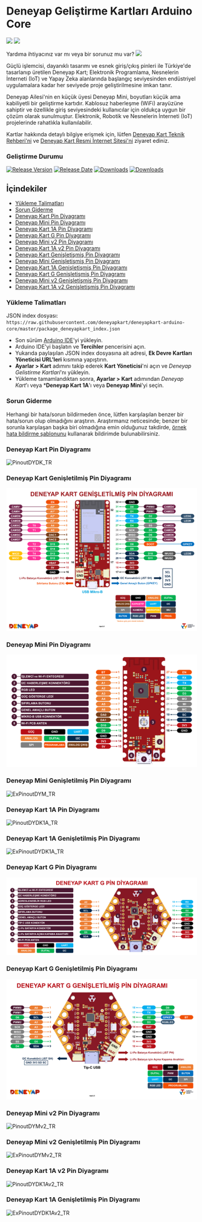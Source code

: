 # Deneyap Geliştirme Kartları Arduino Core

[![](https://img.shields.io/badge/ResmiWebsitesi-Geçiş-880414)](https://deneyapkart.org/)  [![](https://img.shields.io/badge/TeknikRehber-Geçiş-487c17)](https://docs.deneyapkart.org/)

Yardıma ihtiyacınız var mı veya bir sorunuz mu var? [![](https://img.shields.io/badge/Forum-Geçiş-167cc9)](https://forum.deneyapkart.org/)

Güçlü işlemcisi, dayanıklı tasarımı ve esnek giriş/çıkış pinleri ile Türkiye'de tasarlanıp üretilen Deneyap Kart; Elektronik Programlama, Nesnelerin İnterneti (IoT) ve Yapay Zeka alanlarında başlangıç seviyesinden endüstriyel uygulamalara kadar her seviyede proje geliştirilmesine imkan tanır.

Deneyap Ailesi'nin en küçük üyesi Deneyap Mini, boyutları küçük ama kabiliyetli bir geliştirme kartıdır. Kablosuz haberleşme (WiFi) arayüzüne sahiptir ve özellikle giriş seviyesindeki kullanıcılar için oldukça uygun bir çözüm olarak sunulmuştur. Elektronik, Robotik ve Nesnelerin İnterneti (IoT) projelerinde rahatlıkla kullanılabilir.

Kartlar hakkında detaylı bilgiye erişmek için, lütfen [Deneyap Kart Teknik Rehberi'ni](https://docs.deneyapkart.org/#deneyap-kart) ve [Deneyap Kart Resmi İnternet Sitesi'ni](https://deneyapkart.org) ziyaret ediniz.

### Geliştirme Durumu

 [![Release Version](https://img.shields.io/github/v/release/deneyapkart/deneyapkart-arduino-core?color=880414)](https://github.com/deneyapkart/deneyapkart-arduino-core/releases/latest/) [![Release Date](https://img.shields.io/github/release-date/deneyapkart/deneyapkart-arduino-core?color=487c17)](https://github.com/deneyapkart/deneyapkart-arduino-core/releases/latest/) [![Downloads](https://img.shields.io/github/downloads/deneyapkart/deneyapkart-arduino-core/latest/total?color=167cc9)](https://github.com/deneyapkart/deneyapkart-arduino-core/releases/latest/) [![Downloads](https://img.shields.io/github/downloads/deneyapkart/deneyapkart-arduino-core/total?color=167cc9)](https://github.com/deneyapkart/deneyapkart-arduino-core/releases/latest/)

## İçindekiler
- [Yükleme Talimatları](#yükleme-talimatları)
- [Sorun Giderme](#sorun-giderme)
- [Deneyap Kart Pin Diyagramı](#deneyap-kart-pin-diyagramı)
- [Deneyap Mini Pin Diyagramı](#deneyap-mini-pin-diyagramı)
- [Deneyap Kart 1A Pin Diyagramı](#deneyap-kart-1a-pin-diyagramı)
- [Deneyap Kart G Pin Diyagramı](#deneyap-kart-g-pin-diyagramı)
- [Deneyap Mini v2 Pin Diyagramı](#deneyap-mini-v2-pin-diyagramı)
- [Deneyap Kart 1A v2 Pin Diyagramı](#deneyap-kart-1a-v2-pin-diyagramı)
- [Deneyap Kart Genişletişmiş Pin Diyagramı](#deneyap-kart-genişletilmiş-pin-diyagramı)
- [Deneyap Mini Genişletişmiş Pin Diyagramı](#deneyap-mini-genişletilmiş-pin-diyagramı)
- [Deneyap Kart 1A Genişletişmiş Pin Diyagramı](#deneyap-kart-1a-genişletilmiş-pin-diyagramı)
- [Deneyap Kart G Genişletişmiş Pin Diyagramı](#deneyap-kart-g-genişletilmiş-pin-diyagramı)
- [Deneyap Mini v2 Genişletişmiş Pin Diyagramı](#deneyap-mini-v2-genişletilmiş-pin-diyagramı)
- [Deneyap Kart 1A v2 Genişletişmiş Pin Diyagramı](#deneyap-kart-1a-v2-genişletilmiş-pin-diyagramı)

### Yükleme Talimatları
JSON index dosyası: `https://raw.githubusercontent.com/deneyapkart/deneyapkart-arduino-core/master/package_deneyapkart_index.json`

- Son sürüm [Arduino IDE](https://www.arduino.cc/en/software)'yi yükleyin.
- Arduino IDE'yi başlatın ve **Tercihler** pencerisini açın.
- Yukarıda paylaşılan JSON index dosyasına ait adresi, **Ek Devre Kartları Yöneticisi URL'leri** kısmına yapıştırın.
- **Ayarlar > Kart** adımını takip ederek **Kart Yöneticisi**'ni açın ve *Deneyap Gelistirme Kartlari*'nı yükleyin.
- Yükleme tamamlandıktan sonra, **Ayarlar > Kart** adımından *Deneyap Kart*'ı veya ***Deneyap Kart 1A**'ı veya **Deneyap Mini**'yi seçin.

### Sorun Giderme
Herhangi bir hata/sorun bildirmeden önce, lütfen karşılaşılan benzer bir hata/sorun olup olmadığını araştırın. Araştırmanız neticesinde; benzer bir sorunla karşılaşan başka biri olmadığına emin olduğunuz takdirde, [örnek hata bildirme şablonunu](../.github/ISSUE_TEMPLATE/bug_report_tr.md) kullanarak bildirimde bulunabilirsiniz.  

### Deneyap Kart Pin Diyagramı
![PinoutDYDK_TR](DeneyapKart_PinDiyagramı_mpv1.0.png)

### Deneyap Kart Genişletilmiş Pin Diyagramı
![ExPinoutDYDK_TR](DeneyapKart_GenişletilmişPinDiyagramı_mpv1.0.png)

### Deneyap Mini Pin Diyagramı
![PinoutDYM_TR](DeneyapMini_PinDiyagrami_mpv1.0.png)

### Deneyap Mini Genişletilmiş Pin Diyagramı
![ExPinoutDYM_TR](DeneyapMini_GenisletilmisPinDiyagramı_mpv1.0.png)

### Deneyap Kart 1A Pin Diyagramı
![PinoutDYDK1A_TR](DeneyapKart1A_PinDiyagramı_mpv1.0.png)

### Deneyap Kart 1A Genişletilmiş Pin Diyagramı
![ExPinoutDYDK1A_TR](DeneyapKart1A_GenisletilmisPinDiyagramı_mpv1.0.png)

### Deneyap Kart G Pin Diyagramı
![PinoutDYG_TR](DeneyapKartG_PinDiyagrami_mpv1.0.png)

### Deneyap Kart G Genişletilmiş Pin Diyagramı
![ExPinoutDYG_TR](DeneyapKartG_GenisletilmisPinDiyagrami_mpv1.0.png)

### Deneyap Mini v2 Pin Diyagramı
![PinoutDYMv2_TR](DeneyapMini_PinDiyagramı_mpv2.0.png)

### Deneyap Mini v2 Genişletilmiş Pin Diyagramı
![ExPinoutDYMv2_TR](DeneyapMini_GenisletilmisPinDiyagramı_mpv2.0.png)

### Deneyap Kart 1A v2 Pin Diyagramı
![PinoutDYDK1Av2_TR](DeneyapKart1A_PinDiyagramı_mpv2.0.png)

### Deneyap Kart 1A Genişletilmiş Pin Diyagramı
![ExPinoutDYDK1Av2_TR](DeneyapKart1A_GenisletilmisPinDiyagramı_mpv2.0.png)
